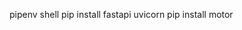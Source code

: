 <!-- command list on backend server. -->

pipenv shell 
pip install fastapi uvicorn
pip install motor



<!-- Tasks -->

<!-- 1. create a web frontend to select and save the unit list in the database. -->
